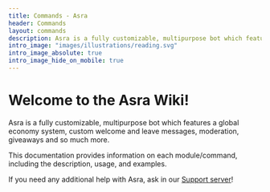 ```yaml
---
title: Commands - Asra
header: Commands
layout: commands
description: Asra is a fully customizable, multipurpose bot which features a global economy system, custom welcome and leave messages, moderation, giveaways and so much more.This documentation provides information on each module/command, including the description, usage, and examples.If you need any additional help with Asra, ask in our [Support server](https://asraparadise.github.io/support/)!
intro_image: "images/illustrations/reading.svg"
intro_image_absolute: true
intro_image_hide_on_mobile: true
---
```


# Welcome to the Asra Wiki!

Asra is a fully customizable, multipurpose bot which features a global economy system, custom welcome and leave messages, moderation, giveaways and so much more.

This documentation provides information on each module/command, including the description, usage, and examples.

If you need any additional help with Asra, ask in our [Support server](https://discord.com/invite/qwCzwBvRn9)!